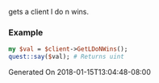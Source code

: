 gets a client l do n wins.
### Example

```perl
my $val = $client->GetLDoNWins();
quest::say($val); # Returns uint
```


Generated On 2018-01-15T13:04:48-08:00